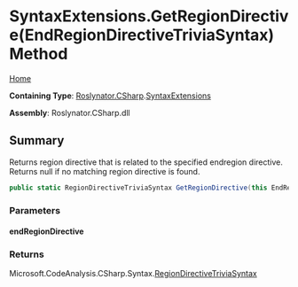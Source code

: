 <a name="_Top"></a>

# SyntaxExtensions\.GetRegionDirective\(EndRegionDirectiveTriviaSyntax\) Method

[Home](../../../../README.md#_Top)

**Containing Type**: [Roslynator.CSharp](../../README.md#_Top)\.[SyntaxExtensions](../README.md#_Top)

**Assembly**: Roslynator\.CSharp\.dll

## Summary

Returns region directive that is related to the specified endregion directive\. Returns null if no matching region directive is found\.

```csharp
public static RegionDirectiveTriviaSyntax GetRegionDirective(this EndRegionDirectiveTriviaSyntax endRegionDirective)
```

### Parameters

#### endRegionDirective

### Returns

Microsoft\.CodeAnalysis\.CSharp\.Syntax\.[RegionDirectiveTriviaSyntax](https://docs.microsoft.com/en-us/dotnet/api/microsoft.codeanalysis.csharp.syntax.regiondirectivetriviasyntax)

